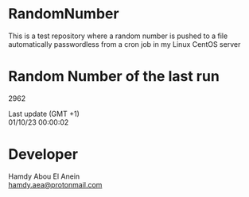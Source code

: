# RandomNumber    
This is a test repository where a random number is pushed to a file automatically passwordless from a cron job in my Linux CentOS server    
# Random Number of the last run   
2962
      
Last update (GMT +1)    
01/10/23 00:00:02
# Developer    
Hamdy Abou El Anein   
hamdy.aea@protonmail.com
